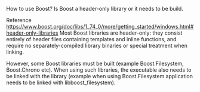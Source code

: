 How to use Boost? Is Boost a header-only library or it needs to be build.

Reference https://www.boost.org/doc/libs/1_74_0/more/getting_started/windows.html#header-only-libraries
Most Boost libraries are header-only: they consist entirely of header files containing templates and inline functions, and require no separately-compiled library binaries or special treatment when linking.

However, some Boost libraries must be built (example Boost.Filesystem, Boost.Chrono etc). When using such libraries, the executable also needs to be linked with the library (example when using Boost.Filesystem application needs to be linked with libboost_filesystem).
